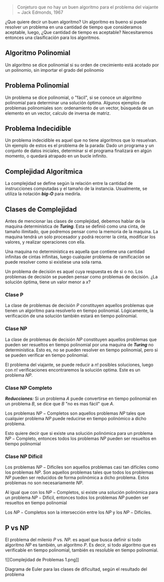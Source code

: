 > Conjeturo que no hay un buen algoritmo para el problema del viajante ~ Jack Edmonds, 1967

¿Que quiere decir un buen algoritmo? Un algoritmo es bueno si puede resolver un problema en una cantidad de tiempo que consideramos aceptable, luego, ¿Que cantidad de tiempo es aceptable? Necesitaremos entonces una clasificación para los algoritmos.

## Algoritmo Polinomial

Un algoritmo se dice polinomial si su orden de crecimiento está acotado por un polinomio, sin importar el grado del polinomio

## Problema Polinomial

Un problema se dice polinomial, o "fácil", si se conoce un algoritmo polinomial para determinar una solución óptima. Algunos ejemplos de problemas polinomiales son: ordenamiento de un vector, búsqueda de un elemento en un vector, calculo de inversa de matriz.

## Problema Indecidible

Un problema indecidible es aquel que no tiene algoritmos que lo resuelvan. Un ejemplo de estos es el problema de la parada: Dado un programa y un conjunto de datos iniciales, determinar si el programa finalizará en algún momento, o quedará atrapado en un bucle infinito.

## Complejidad Algorítmica

La complejidad se define según la relación entre la cantidad de instrucciones computadas y el tamaño de la instancia. Usualmente, se utiliza la notación ***big-O*** para medirla.

## Clases de Complejidad

Antes de mencionar las clases de complejidad, debemos hablar de la maquina determinística de ***Turing***. Esta se definió como una cinta, de tamaño ilimitado, que podremos pensar como la memoria de la maquina. La maquina tendrá un solo procesador y podrá recorrer la cinta, modificar los valores, y realizar operaciones con ella.

Una maquina no determinística es aquella que contiene una cantidad infinitas de cintas infinitas, luego cualquier problema de ramificación se puede resolver como si existiese una sola rama.

Un problema de decisión es aquel cuya respuesta es de si o no. Los problemas de decisión se pueden pensar como problemas de decisión. ¿La solución óptima, tiene un valor menor a $x$?

### Clase P

La clase de problemas de decisión $P$ constituyen aquellos problemas que tienen un algoritmo para resolverlo en tiempo polinomial. Lógicamente, la verificación de una solución también estará en tiempo polinomial.

### Clase NP

La clase de problemas de decisión $NP$ constituyen aquellos problemas que pueden ser resueltos en tiempo polinomial por una maquina de ***Turing*** no determinística. Esto es, no se pueden resolver en tiempo polinomial, pero si se pueden verificar en tiempo polinomial.

El problema del viajante, se puede reducir a $n!$ posibles soluciones, luego con $n!$ verificaciones encontraremos la solución optima. Este es un problema $NP$.

### Clase NP Completo

***Reducciones:*** Si un problema $A$ puede convertirse en tiempo polinomial en un problema $B$, se dice que $B$ "no es mas fácil" que $A$.

Los problemas $NP{-}\text{Completos}$ son aquellos problemas $NP$ tales que cualquier problema $NP$ puede reducirse en tiempo polinómico a dicho problema.

Esto quiere decir que si existe una solución polinómica para un problema $NP{-}\text{Completo}$, entonces todos los problemas $NP$ pueden ser resueltos en tiempo polinomial

### Clase NP Dificil

Los problemas $NP{-}\text{Dificiles}$ son aquellos problemas casi tan difíciles como los problemas $NP$. Son aquellos problemas tales que todos los problemas $NP$ pueden ser reducidos de forma polinómica a dicho problema. Estos problemas no son necesariamente $NP$.

Al igual que con los $NP{-}\text{Completos}$, si existe una solución polinómica para un problema $NP{-}\text{Dificil}$, entonces todos los problemas $NP$ pueden ser resueltos en tiempo polinomial

Los $NP{-}\text{Completos}$ son la intersección entre los $NP$ y los $NP{-}\text{Dificiles}$.

## P vs NP

El problema del milenio $P$ vs. $NP$. es aquel que busca definir si todo algoritmo $NP$ es también, un algoritmo $P$. Es decir, si todo algoritmo que es verificable en tiempo polinomial, también es resoluble en tiempo polinomial.

![[Complejidad de Problemas 1.png]]

Diagrama de Euler para las clases de dificultad, según el resultado del problema
